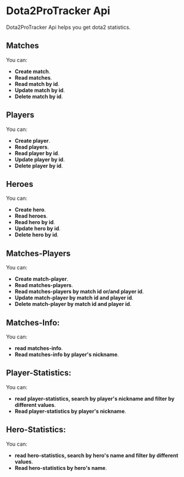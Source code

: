 # Dota2ProTracker Api 
Dota2ProTracker Api helps you get dota2 statistics.

## Matches
You can: 
* **Create match**.
* **Read matches**.
* **Read match by id**.
* **Update match by id**.
* **Delete match by id**.
## Players
You can:
* **Create player**.
* **Read players**.
* **Read player by id**.
* **Update player by id**.
* **Delete player by id**.
## Heroes
You can:
* **Create hero**.
* **Read heroes**.
* **Read hero by id**.
* **Update hero by id**.
* **Delete hero by id**.
## Matches-Players
You can:
* **Create match-player**.
* **Read matches-players**.
* **Read matches-players by match id or/and player id**.
* **Update match-player by match id and player id**.
* **Delete match-player by match id and player id**.
## Matches-Info:
You can:
* **read matches-info**.
* **Read matches-info by player's nickname**.
## Player-Statistics:
You can:
* **read player-statistics, search by player's nickname and filter by different values**.
* **Read player-statistics by player's nickname**.
## Hero-Statistics:
You can:
* **read hero-statistics, search by hero's name and filter by different values**.
* **Read hero-statistics by hero's name**.

